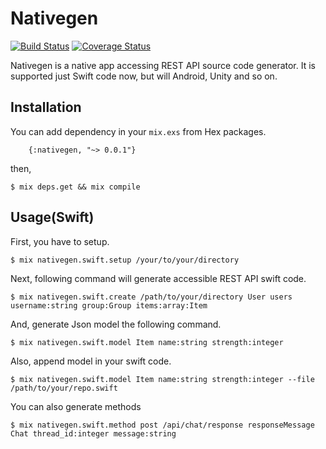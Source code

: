 Nativegen
========

[![Build Status](https://travis-ci.org/yoavlt/nativegen.svg)](https://travis-ci.org/yoavlt/nativegen)
[![Coverage Status](https://coveralls.io/repos/yoavlt/nativegen/badge.svg?branch=master&service=github)](https://coveralls.io/github/yoavlt/nativegen?branch=master)

Nativegen is a native app accessing REST API source code generator.
It is supported just Swift code now, but will Android, Unity and so on.

## Installation

You can add dependency in your `mix.exs` from Hex packages.

```:elixir
    {:nativegen, "~> 0.0.1"}
```

then,

```:sh
$ mix deps.get && mix compile
```

## Usage(Swift)

First, you have to setup.

```:sh
$ mix nativegen.swift.setup /your/to/your/directory
```

Next, following command will generate accessible REST API swift code.

```sh:
$ mix nativegen.swift.create /path/to/your/directory User users username:string group:Group items:array:Item
```

And, generate Json model the following command.

```sh:
$ mix nativegen.swift.model Item name:string strength:integer
```

Also, append model in your swift code.

```sh:
$ mix nativegen.swift.model Item name:string strength:integer --file /path/to/your/repo.swift
```

You can also generate methods

```sh:
$ mix nativegen.swift.method post /api/chat/response responseMessage Chat thread_id:integer message:string
```
